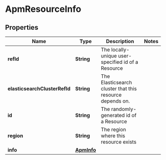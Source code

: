 # ApmResourceInfo

## Properties
Name | Type | Description | Notes
------------ | ------------- | ------------- | -------------
**refId** | **String** | The locally-unique user-specified id of a Resource | 
**elasticsearchClusterRefId** | **String** | The Elasticsearch cluster that this resource depends on. | 
**id** | **String** | The randomly-generated id of a Resource | 
**region** | **String** | The region where this resource exists | 
**info** | [**ApmInfo**](ApmInfo.md) |  | 
